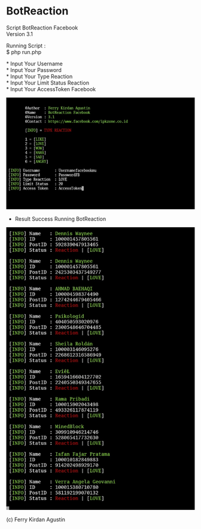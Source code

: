 # BotReaction

 <p><p>
 
 Script BotReaction Facebook<br>
 Version 3.1<br>
 
 Running Script :<br>
 $ php run.php<br>
 <p>
 * Input Your Username<br>
 * Input Your Password<br>
 * Input Your Type Reaction<br>
 * Input Your Limit Status Reaction<br>
 * Input Your AccessToken Facebook<br>
 <p>

 <img src="https://github.com/ipkzone/BotReaction/blob/master/01.jpg" alt="01" />
<p>

 * Result Success Running BotReaction<br>
 <p>
 
  <img src="https://github.com/ipkzone/BotReaction/blob/master/02.jpg" alt="02" />
<p>
<p>

(c) Ferry Kirdan Agustin
